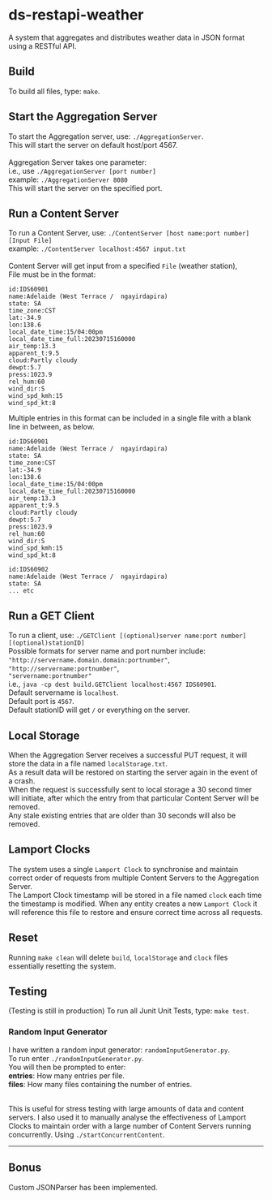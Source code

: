 # ds-restapi-weather

A system that aggregates and distributes weather data in JSON format using a RESTful API.

## Build

To build all files, type: `make`.<br />

## Start the Aggregation Server

To start the Aggregation server, use: `./AggregationServer`.<br />
This will start the server on default host/port 4567.<br /><br />
Aggregation Server takes one parameter:<br />
i.e., use `./AggregationServer [port number]` <br />
example: `./AggregationServer 8080` <br />
This will start the server on the specified port.<br/>

## Run a Content Server

To run a Content Server, use: `./ContentServer [host name:port number] [Input File]` <br/>
example: `./ContentServer localhost:4567 input.txt` <br/><br/>
Content Server will get input from a specified `File` (weather station), <br/>
File must be in the format:<br/>

```
id:IDS60901
name:Adelaide (West Terrace /  ngayirdapira)
state: SA
time_zone:CST
lat:-34.9
lon:138.6
local_date_time:15/04:00pm
local_date_time_full:20230715160000
air_temp:13.3
apparent_t:9.5
cloud:Partly cloudy
dewpt:5.7
press:1023.9
rel_hum:60
wind_dir:S
wind_spd_kmh:15
wind_spd_kt:8
```

Multiple entries in this format can be included in a single file with a blank line in between, as below.<br/>

```
id:IDS60901
name:Adelaide (West Terrace /  ngayirdapira)
state: SA
time_zone:CST
lat:-34.9
lon:138.6
local_date_time:15/04:00pm
local_date_time_full:20230715160000
air_temp:13.3
apparent_t:9.5
cloud:Partly cloudy
dewpt:5.7
press:1023.9
rel_hum:60
wind_dir:S
wind_spd_kmh:15
wind_spd_kt:8

id:IDS60902
name:Adelaide (West Terrace /  ngayirdapira)
state: SA
... etc
```

## Run a GET Client

To run a client, use: `./GETClient [(optional)server name:port number] [(optional)stationID]` <br/>
Possible formats for server name and port number include: <br />
`"http://servername.domain.domain:portnumber"`,<br/>
`"http://servername:portnumber"`,<br/>
`"servername:portnumber"`<br/>
i.e.,
`java -cp dest build.GETClient localhost:4567 IDS60901`. <br />
Default servername is `localhost`.<br/>
Default port is `4567`.<br/>
Default stationID will get `/` or everything on the server.

## Local Storage

When the Aggregation Server receives a successful PUT request, it will store the data in a file named `localStorage.txt`. <br />
As a result data will be restored on starting the server again in the event of a crash.<br/>
When the request is successfully sent to local storage a 30 second timer will initiate, after which the entry from that particular Content Server will be removed.<br/>
Any stale existing entries that are older than 30 seconds will also be removed.<br/>

## Lamport Clocks

The system uses a single `Lamport Clock` to synchronise and maintain correct order of requests from multiple Content Servers to the Aggregation Server. <br/>
The Lamport Clock timestamp will be stored in a file named `clock` each time the timestamp is modified. When any entity creates a new `Lamport Clock` it will reference this file to restore and ensure correct time across all requests.<br/>

## Reset

Running `make clean` will delete `build`, `localStorage` and `clock` files essentially resetting the system.

## Testing

(Testing is still in production)
To run all Junit Unit Tests, type: `make test`. <br />

### Random Input Generator

I have written a random input generator: `randomInputGenerator.py`.<br/>
To run enter `./randomInputGenerator.py`. <br/>
You will then be prompted to enter:<br/>
<b>entries</b>: How many entries per file.<br/>
<b>files</b>: How many files containing the number of entries.<br/><br/>

This is useful for stress testing with large amounts of data and content servers. I also used it to manually analyse the effectiveness of Lamport Clocks to maintain order with a large number of Content Servers running concurrently. Using `./startConcurrentContent`. <br/>

---

## Bonus

Custom JSONParser has been implemented.
